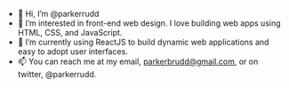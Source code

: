 - 👋 Hi, I’m @parkerrudd
- 👀 I’m interested in front-end web design. I love building web apps using HTML, CSS, and JavaScript. 
- 🌱 I’m currently using ReactJS to build dynamic web applications and easy to adopt user interfaces. 
- 📫 You can reach me at my email, parkerbrudd@gmail.com, or on twitter, @parkerrudd. 
<!-- - - 💞️ I’m looking to collaborate on ... -->

<!---
parkerrudd/parkerrudd is a ✨ special ✨ repository because its `README.md` (this file) appears on your GitHub profile.
You can click the Preview link to take a look at your changes.
--->
